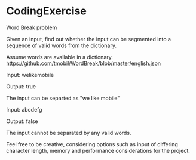 # CodingExercise
Word Break problem


Given an input, find out whether the input can be segmented into a sequence of valid words from the dictionary.

Assume words are available in a dictionary.
https://github.com/tmobil/WordBreak/blob/master/english.json

Input: welikemobile

Output: true

The input can be separted as "we like mobile"

Input: abcdefg

Output: false

The input cannot be separated by any valid words.

Feel free to be creative, considering options such as input of differing character length, memory and performance considerations for the project.      

